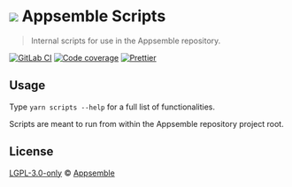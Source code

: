 # ![](https://gitlab.com/appsemble/appsemble/-/raw/0.20.14/config/assets/logo.svg) Appsemble Scripts

> Internal scripts for use in the Appsemble repository.

[![GitLab CI](https://gitlab.com/appsemble/appsemble/badges/0.20.14/pipeline.svg)](https://gitlab.com/appsemble/appsemble/-/releases/0.20.14)
[![Code coverage](https://codecov.io/gl/appsemble/appsemble/branch/0.20.14/graph/badge.svg)](https://codecov.io/gl/appsemble/appsemble)
[![Prettier](https://img.shields.io/badge/code_style-prettier-ff69b4.svg)](https://prettier.io)

## Usage

Type `yarn scripts --help` for a full list of functionalities.

Scripts are meant to run from within the Appsemble repository project root.

## License

[LGPL-3.0-only](https://gitlab.com/appsemble/appsemble/-/blob/0.20.14/LICENSE.md) ©
[Appsemble](https://appsemble.com)
